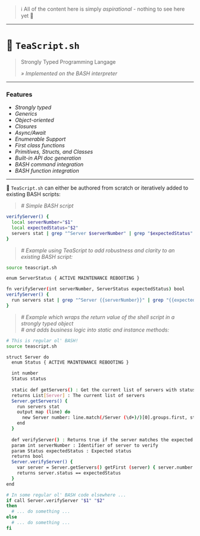 > ℹ️ All of the content here is simply _aspirational_ - nothing to see here yet 👋

---

# 🍵 `TeaScript.sh`

> Strongly Typed Programming Langage
>
> _» Implemented on the BASH interpreter_

---

### Features

- _Strongly typed_
- _Generics_
- _Object-oriented_
- _Closures_
- _Async/Await_
- _Enumerable Support_
- _First class functions_
- _Primitives, Structs, and Classes_
- _Built-in API doc generation_
- _BASH command integration_
- _BASH function integration_

---

🍵 `TeaScript.sh` can either be authored from scratch or iteratively added to existing BASH scripts:

> _# Simple BASH script_

```sh
verifyServer() {
  local serverNumber="$1"
  local expectedStatus="$2"
  servers stat | grep "^Server $serverNumber" | grep "$expectedStatus"
}
```

> _# Example using TeaScript to add robustness and clarity to an existing BASH script:_

```sh
source teascript.sh

enum ServerStatus { ACTIVE MAINTENANCE REBOOTING }

fn verifyServer(int serverNumber, ServerStatus expectedStatus) bool
verifyServer() {
  run servers stat | grep "^Server {{serverNumber}}" | grep "{{expectedStatus}}"
}
```
> _# Example which wraps the return value of the shell script in a strongly typed object_  
> _# and adds business logic into static and instance methods:_

```sh
# This is regular ol' BASH!
source teascript.sh

struct Server do
  enum Status { ACTIVE MAINTENANCE REBOOTING }

  int number
  Status status
  
  static def getServers() : Get the current list of servers with status (via `servers stat`)
  returns List[Server] : The current list of servers
  Server.getServers() {
    run servers stat
    output map (line) do
      new Server number: line.match(/Server (\d+)/)[0].groups.first, status: line.match(/Status: (\w+)/)[0]
    end
  }
  
  def verifyServer() : Returns true if the server matches the expected status
  param int serverNumber : Identifier of server to verify
  param Status expectedStatus : Expected status
  returns bool
  Server.verifyServer() {
    var server = Server.getServers() getFirst (server) { server.number == serverNumber }
    returns server.status == expectedStatus
  }
end

# In some regular ol' BASH code elsewhere ...
if call Server.verifyServer "$1" "$2"
then
  # ... do something ...
else
  # ... do something ...
fi
```
